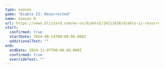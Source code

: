 ```yaml
---
type: season
game: "Diablo II: Resurrected"
name: Season 8
url: https://news.blizzard.com/en-us/diablo2/24111638/diablo-ii-resurrected-ladder-season-8-coming-soon
start:
  confirmed: true
  startDate: 2024-08-24T00:00:00.000Z
  additionalText: ""
end:
  endDate: 2024-12-07T00:00:00.000Z
  confirmed: true
  overrideText: ""
---
```

